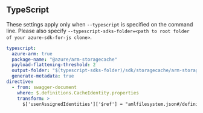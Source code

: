 ## TypeScript

These settings apply only when `--typescript` is specified on the command line.
Please also specify `--typescript-sdks-folder=<path to root folder of your azure-sdk-for-js clone>`.

``` yaml $(typescript)
typescript:
  azure-arm: true
  package-name: "@azure/arm-storagecache"
  payload-flattening-threshold: 2
  output-folder: "$(typescript-sdks-folder)/sdk/storagecache/arm-storagecache"
  generate-metadata: true
directive:
  - from: swagger-document
    where: $.definitions.CacheIdentity.properties
    transform: >
      $['userAssignedIdentities']['$ref'] = "amlfilesystem.json#/definitions/UserAssignedIdentities";
```
